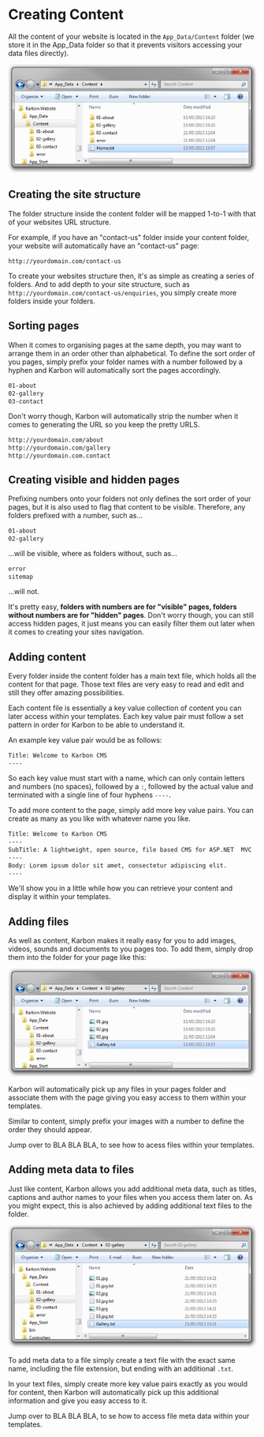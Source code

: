 # Creating Content
All the content of your website is located in the `App_Data/Content` folder (we store it in the App_Data folder so that it prevents visitors accessing your data files directly).

![Karbon Folder Structure](creating-content/01.png)

## Creating the site structure

The folder structure inside the content folder will be mapped 1-to-1 with that of your websites URL structure.

For example, if you have an "contact-us" folder inside your content folder, your website will automatically have an "contact-us" page:

	http://yourdomain.com/contact-us

To create your websites structure then, it's as simple as creating a series of folders. And to add depth to your site structure, such as `http://yourdomain.com/contact-us/enquiries`, you simply create more folders inside your folders.

## Sorting pages

When it comes to organising pages at the same depth, you may want to arrange them in an order other than alphabetical. To define the sort order of you pages, simply prefix your folder names with a number followed by a hyphen and Karbon will automatically sort the pages accordingly.

	01-about
	02-gallery
	03-contact

Don't worry though, Karbon will automatically strip the number when it comes to generating the URL so you keep the pretty URLS.

	http://yourdomain.com/about
	http://yourdomain.com/gallery
	http://yourdomain.com.contact

## Creating visible and hidden pages

Prefixing numbers onto your folders not only defines the sort order of your pages, but it is also used to flag that content to be visible. Therefore, any folders prefixed with a number, such as...

	01-about
	02-gallery

...will be visible, where as folders without, such as...

	error
	sitemap

...will not.

It's pretty easy, **folders with numbers are for "visible" pages, folders without numbers are for "hidden" pages**. Don't worry though, you can still access hidden pages, it just means you can easily filter them out later when it comes to creating your sites navigation.

## Adding content

Every folder inside the content folder has a main text file, which holds all the content for that page. Those text files are very easy to read and edit and still they offer amazing possibilities.

Each content file is essentially a key value collection of content you can later access within your templates. Each key value pair must follow a set pattern in order for Karbon to be able to understand it.

An example key value pair would be as follows:

	Title: Welcome to Karbon CMS
	----

So each key value must start with a name, which can only contain letters and numbers (no spaces), followed by a `:`, followed by the actual value and terminated with a single line of four hyphens `----`.

To add more content to the page, simply add more key value pairs. You can create as many as you like with whatever name you like. 

	Title: Welcome to Karbon CMS
	----
	SubTitle: A lightweight, open source, file based CMS for ASP.NET  MVC 
	----
	Body: Lorem ipsum dolor sit amet, consectetur adipiscing elit. 
	----

We'll show you in a little while how you can retrieve your content and display it within your templates.

## Adding files

As well as content, Karbon makes it really easy for you to add images, videos, sounds and documents to you pages too. To add them, simply drop them into the folder for your page like this:

![Karbon Folder Structure](creating-content/02.png)

Karbon will automatically pick up any files in your pages folder and associate them with the page giving you easy access to them within your templates.

Similar to content, simply prefix your images with a number to define the order they should appear.

Jump over to BLA BLA BLA, to see how to acess files within your templates.

## Adding meta data to files

Just like content, Karbon allows you add additional meta data, such as titles, captions and author names to your files when you access them later on. As you might expect, this is also achieved by adding additional text files to the folder.

![Karbon Folder Structure](creating-content/03.png)

To add meta data to a file simply create a text file with the exact same name, including the file extension, but ending with an additional `.txt`. 

In your text files, simply create more key value pairs exactly as you would for content, then Karbon will automatically pick up this additional information and give you easy access to it.

Jump over to BLA BLA BLA, to se how to access file meta data within your templates.
